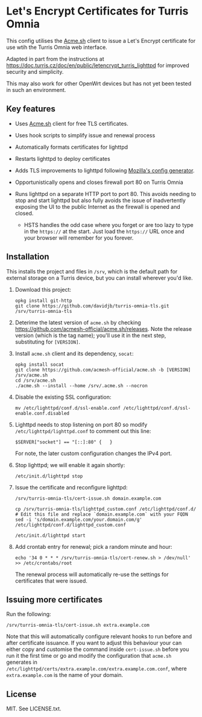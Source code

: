 # Let's Encrypt Certificates for Turris Omnia

This config utilises the [Acme.sh](https://github.com/Neilpang/acme.sh) client
to issue a Let's Encrypt certificate for use wtih the Turris Omnia web interface.

Adapted in part from the instructions at
<https://doc.turris.cz/doc/en/public/letencrypt_turris_lighttpd> for improved
security and simplicity.

This may also work for other OpenWrt devices but has not yet been tested in such
an environment.

## Key features

* Uses [Acme.sh](https://github.com/Neilpang/acme.sh) client for free TLS certificates.
* Uses hook scripts to simplify issue and renewal process
* Automatically formats certificates for lighttpd
* Restarts lighttpd to deploy certificates
* Adds TLS improvements to lighttpd following [Mozilla's config
  generator](https://mozilla.github.io/server-side-tls/ssl-config-generator/).
* Opportunistically opens and closes firewall port 80 on Turris Omnia
* Runs lighttpd on a separate HTTP port to port 80. This avoids needing to
  stop and start lighttpd but also fully avoids the issue of inadvertently
  exposing the UI to the public Internet as the firewall is opened and closed.

  * HSTS handles the odd case where you forget or are too lazy to type in the
    `https://` at the start.  Just load the `https://` URL once and your browser
    will remember for you forever.

## Installation

This installs the project and files in `/srv`, which is the default path for
external storage on a Turris device, but you can install wherever you'd like.

1. Download this project:

       opkg install git-http
       git clone https://github.com/davidjb/turris-omnia-tls.git /srv/turris-omnia-tls
       
1. Deterime the latest version of `acme.sh` by checking
   https://github.com/acmesh-official/acme.sh/releases.  Note the release version (which is the
   tag name); you'll use it in the next step, substituting for `[VERSION]`.

1. Install `acme.sh` client and its dependency, `socat`:

       opkg install socat
       git clone https://github.com/acmesh-official/acme.sh -b [VERSION] /srv/acme.sh
       cd /srv/acme.sh
       ./acme.sh --install --home /srv/.acme.sh --nocron

1. Disable the existing SSL configuration:

       mv /etc/lighttpd/conf.d/ssl-enable.conf /etc/lighttpd/conf.d/ssl-enable.conf.disabled

1. Lighttpd needs to stop listening on port 80 so modify
   `/etc/lighttpd/lighttpd.conf` to comment out this line:

       $SERVER["socket"] == "[::]:80" {   }

   For note, the later custom configuration changes the IPv4 port.

1. Stop lighttpd; we will enable it again shortly:

       /etc/init.d/lighttpd stop

1. Issue the certificate and reconfigure lighttpd:

       /srv/turris-omnia-tls/cert-issue.sh domain.example.com

       cp /srv/turris-omnia-tls/lighttpd_custom.conf /etc/lighttpd/conf.d/
       # Edit this file and replace `domain.example.com` with your FQDN
       sed -i 's/domain.example.com/your.domain.com/g' /etc/lighttpd/conf.d/lighttpd_custom.conf

       /etc/init.d/lighttpd start

1. Add crontab entry for renewal; pick a random minute and hour:

       echo '34 0 * * * /srv/turris-omnia-tls/cert-renew.sh > /dev/null' >> /etc/crontabs/root

   The renewal process will automatically re-use the settings for certificates
   that were issued.
   
## Issuing more certificates

Run the following:

    /srv/turris-omnia-tls/cert-issue.sh extra.example.com
    
Note that this will automatically configure relevant hooks to run before and after certificate
issuance.  If you want to adjust this behaviour your can either copy and customise the command
inside `cert-issue.sh` before you run it the first time or go and modify the configuration
that `acme.sh` generates in `/etc/lighttpd/certs/extra.example.com/extra.example.com.conf`,
where `extra.example.com` is the name of your domain.

## License

MIT. See LICENSE.txt.
